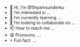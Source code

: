 - 👋 Hi, I’m @Shyamsunderku
- 👀 I’m interested in ...
- 🌱 I’m currently learning ...
- 💞️ I’m looking to collaborate on ...
- 📫 How to reach me ...
- 😄 Pronouns: ...
- ⚡ Fun fact: ...

<!---
Shyamsunderku/Shyamsunderku is a ✨ special ✨ repository because its `README.md` (this file) appears on your GitHub profile.
You can click the Preview link to take a look at your changes.
--->
